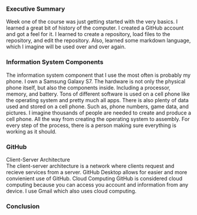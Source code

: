 ### Executive Summary
Week one of the course was just getting started with the very basics. I learned a great bit of history of the computer. I created a GitHub account and got a feel for it. I learned to create a repository, load files to the repository, and edit the repository. Also, learned some markdown language, which I imagine will be used over and over again. 
### Information System Components
The information system component that I use the most often is probably my phone. I own a Samsung Galaxy S7. The hardware is not only the physical phone itself, but also the components inside. Including a processor, memory, and battery. Tons of different software is used on a cell phone like the operating system and pretty much all apps. There is also plenty of data used and stored on a cell phone. Such as, phone numbers, game data, and pictures. I imagine thousands of people are needed to create and produce a cell phone. All the way from creating the operating system to assembly. For every step of the process, there is a person making sure everything is working as it should.
### GitHub
Client-Server Architecture  
The client-server architecture is a network where clients request and recieve services from a server. GitHub Desktop allows for easier and more convienient use of GitHub. 
Cloud Computing
GitHub is considered cloud computing because you can access you account and information from any device. I use Gmail which also uses cloud computing.
### Conclusion
